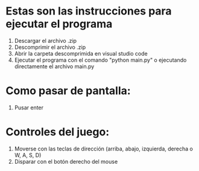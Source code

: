 # Estas son las instrucciones para ejecutar el programa
1. Descargar el archivo .zip
2. Descomprimir el archivo .zip
3. Abrir la carpeta descomprimida en visual studio code
4. Ejecutar el programa con el comando "python main.py" o ejecutando directamente el archivo main.py

# Como pasar de pantalla:
1. Pusar enter

# Controles del juego:
1. Moverse con las teclas de dirección (arriba, abajo, izquierda, derecha o W, A, S, D)
2. Disparar con el botón derecho del mouse
